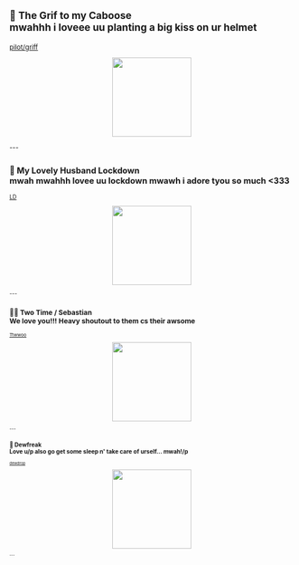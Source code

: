 <small>🧡 The Grif to my Caboose  
mwahhh i loveee uu planting a big kiss on ur helmet  
---
[pilot/griff](https://gr1ff.straw.page/)
<p align="center">
 <img src="https://media1.tenor.com/m/MySYOwQdBPsAAAAC/rvb-grif.gif" width="140">
</p>
---

<small>💚 My Lovely Husband Lockdown  
mwah mwahhh lovee uu lockdown mwawh i adore tyou so much <333 
---
[LD](https://github.com/llock-e)
<p align="center">
 <img src="https://media1.tenor.com/m/7Q-4A8tqaaYAAAAC/lockdown-youre-good.gif" width="140">
</p>
---

<small>🖤🤍 Two Time / Sebastian  
We love you!!! Heavy shoutout to them cs their awsome 
---
[Ttwwoo](https://wilt3dsp4wnz.straw.page/)
<p align="center">
 <img src="https://media1.tenor.com/m/MLJ-kIxU9mAAAAAC/two-time-forsaken.gif" width="140">
</p>
---

<small>💛 Dewfreak   
Love u/p also go get some sleep n' take care of urself... mwah!/p 
---
[dewdrop](https://www.patreon.com/c/heavyhook/about)
<p align="center">
 <img src="https://media.tenor.com/3h_PZTNDlY8AAAAi/cookie-run-sticker.gif" width="140">
</p>
---
